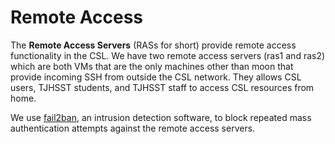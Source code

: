 # Remote Access

The **Remote Access Servers** \(RASs for short\) provide remote access functionality in the CSL.  We have two remote access servers \(ras1 and ras2\) which are both VMs that are the only machines other than moon that provide incoming SSH from outside the CSL network.  They allows CSL users, TJHSST students, and TJHSST staff to access CSL resources from home.

We use [fail2ban](http://www.fail2ban.org/wiki/index.php/Main_Page), an intrusion detection software, to block repeated mass authentication attempts against the remote access servers.



